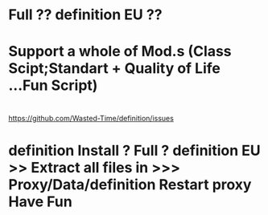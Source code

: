 # Full ?? definition  EU ??

# Support a whole of Mod.s (Class Scipt;Standart + Quality of Life ...Fun Script)  

#
https://github.com/Wasted-Time/definition/issues
#

# definition Install ?   Full ? definition EU >>  Extract all files in >>> Proxy/Data/definition Restart proxy Have Fun  
